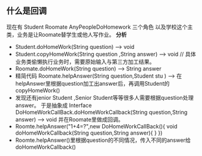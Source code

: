 ## 什么是回调
现在有 Student Roomate AnyPeopleDoHomework 三个角色 以及学校这个主类，业务是让Roomate替学生或他人写作业。
**分析**
- Student.doHomeWork(String question) --> void
- Student.copyHomeWork(String question ,String answer) --> void  // 具体业务类偷懒执行业务时，需要原始输入与第三方加工结果。
- Roomate.doHomeWork(String question) --> String answer
- 精简代码 Roomate.helpAnswer(String question,Student stu ) --> 在helpAnswer里根据question加工出answer后，再调用Student的copyHomeWork()
- 发现还有jenior Student ,Senior Student等等很多人需要根据question处理answer。 于是抽象成 Interface DoHomeWorkCallBack.doHomeWorkCallback(String question,String answer) --> void 并在Roomate里做成回调。
- Roomte.helpAnswer("1+4=?",new DoHomeWorkCallBack(){
     void doHomeWorkCallback(String question,String answer){
            <!-- 使用一下answer，question -->
     }
})
- Roomte.helpAnswer()里根据question的不同情况，传入不同的answer给doHomeWorkCallback()